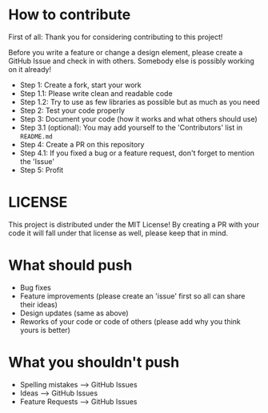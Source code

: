 # How to contribute

First of all: Thank you for considering contributing to this project!

Before you write a feature or change a design element, please create a GitHub Issue
and check in with others. Somebody else is possibly working on it already!

- Step 1: Create a fork, start your work
- Step 1.1: Please write clean and readable code
- Step 1.2: Try to use as few libraries as possible but as much as you need
- Step 2: Test your code properly
- Step 3: Document your code (how it works and what others should use)
- Step 3.1 (optional): You may add yourself to the 'Contributors' list in `README.md`
- Step 4: Create a PR on this repository
- Step 4.1: If you fixed a bug or a feature request, don't forget to mention the 'Issue'
- Step 5: Profit

# LICENSE

This project is distributed under the MIT License! By creating a PR with your code
it will fall under that license as well, please keep that in mind.

# What should push

- Bug fixes
- Feature improvements (please create an 'issue' first so all can share their ideas)
- Design updates (same as above)
- Reworks of your code or code of others (please add why you think yours is better)

# What you shouldn't push

- Spelling mistakes --> GitHub Issues
- Ideas --> GitHub Issues
- Feature Requests --> GitHub Issues
